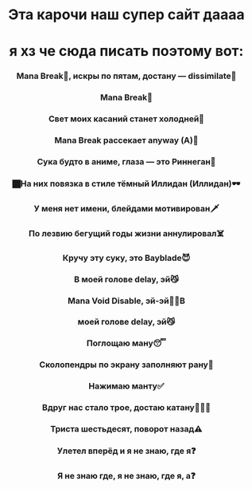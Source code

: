 ##
<h1 align="center">Эта карочи наш супер сайт даааа</h1>
<h1 align="center">я хз че сюда писать поэтому вот:</h1>
<h3 align="center">Mana Break🤯, искры по пятам, достану — dissimilate💜</h3>
<h3 align="center">Mana Break🫣</h3>
<h3 align="center">Свет моих касаний станет холодней🥶</h3>
<h3 align="center">Mana Break рассекает anyway (А)💨</h3>
<h3 align="center">Сука будто в аниме, глаза — это Риннеган🤰</h3>
<h3 align="center">🏿На них повязка в стиле тёмный Иллидан (Иллидан)🕶</h3>
<h3 align="center">У меня нет имени, блейдами мотивирован🗡</h3>
<h3 align="center">По лезвию бегущий годы жизни аннулировал☠️</h3>
<h3 align="center">Кручу эту суку, это Bayblade😈</h3>
<h3 align="center">В моей голове delay, эй😼</h3>
<h3 align="center">Mana Void Disable, эй-эй💪🏿В</h3>
<h3 align="center">моей голове delay, эй😼</h3>
<h3 align="center">Поглощаю ману😴</h3> 
<h3 align="center">Сколопендры по экрану заполняют рану🐛</h3>
<h3 align="center">Нажимаю манту✅</h3>
<h3 align="center">Вдруг нас стало трое, достаю катану👨‍👦‍👦 </h3>
<h3 align="center">Триста шестьдесят, поворот назад⚠️</h3> 
<h3 align="center">Улетел вперёд и я не знаю, где я❓ </h3>
<h3 align="center">Я не знаю где, я не знаю, где я, а❓</h3>
